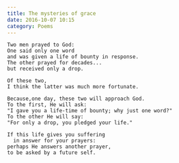 ```yaml
---
title: The mysteries of grace
date: 2016-10-07 10:15
category: Poems
---
```


    Two men prayed to God:
    One said only one word
    and was given a life of bounty in response.
    The other prayed for decades...
    but received only a drop.
    
    Of these two,
    I think the latter was much more fortunate.
    
    Because,one day, these two will approach God.
    To the first, He will ask:
    "I gave you a life-time of bounty; why just one word?"
    To the other He will say:
    "For only a drop, you pledged your life."
    
    If this life gives you suffering
      in answer for your prayers:
    perhaps He answers another prayer,
    to be asked by a future self.
